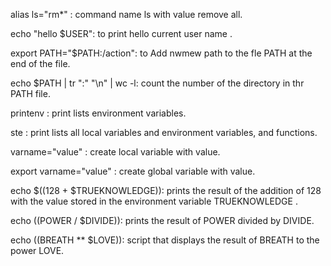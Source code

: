 alias ls="rm*" : command name ls with value remove all.

echo "hello $USER": to print hello current user name .

export PATH="$PATH:/action": to Add nwmew path to the fle PATH at the end of the file.

echo $PATH | tr ":" "\n" | wc -l: count the number of the directory in thr PATH file.

printenv : print lists environment variables.

ste : print lists all local variables and environment variables, and functions.

varname="value" : create local variable with value.

export varname="value" : create global variable with value.

echo $((128 + $TRUEKNOWLEDGE)): prints the result of the addition of 128 with the value stored in the environment variable TRUEKNOWLEDGE .
	
echo $(($POWER / $DIVIDE)): prints the result of POWER divided by DIVIDE.

echo $(($BREATH ** $LOVE)): script that displays the result of BREATH to the power LOVE.


